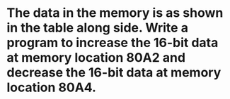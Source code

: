 # The data in the memory is as shown in the table along side. Write a program to increase the 16-bit data at memory location 80A2 and decrease the 16-bit data at memory location 80A4. 